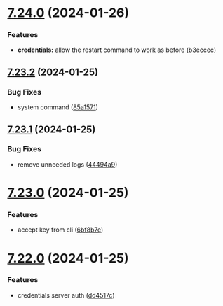 # [7.24.0](https://github.com/onesoft-sudo/sudobot/compare/v7.23.2...v7.24.0) (2024-01-26)


### Features

* **credentials:** allow the restart command to work as before ([b3eccec](https://github.com/onesoft-sudo/sudobot/commit/b3eccec97d7ca6771e071776c0a1420548c7d5fa))



## [7.23.2](https://github.com/onesoft-sudo/sudobot/compare/v7.23.1...v7.23.2) (2024-01-25)


### Bug Fixes

* system command ([85a1571](https://github.com/onesoft-sudo/sudobot/commit/85a1571685f860879ff14871a5d042948ecf8a01))



## [7.23.1](https://github.com/onesoft-sudo/sudobot/compare/v7.23.0...v7.23.1) (2024-01-25)


### Bug Fixes

* remove unneeded logs ([44494a9](https://github.com/onesoft-sudo/sudobot/commit/44494a9f0c59011bebf8fb8945a0c2a72d9fec3d))



# [7.23.0](https://github.com/onesoft-sudo/sudobot/compare/v7.22.0...v7.23.0) (2024-01-25)


### Features

* accept key from cli ([6bf8b7e](https://github.com/onesoft-sudo/sudobot/commit/6bf8b7e7851b9fdcb092b1329caad22bd335f604))



# [7.22.0](https://github.com/onesoft-sudo/sudobot/compare/v7.21.2...v7.22.0) (2024-01-25)


### Features

* credentials server auth ([dd4517c](https://github.com/onesoft-sudo/sudobot/commit/dd4517c9645ee1b5b972872fa66919b94ded735c))



